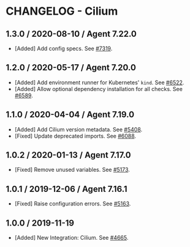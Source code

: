 # CHANGELOG - Cilium

## 1.3.0 / 2020-08-10 / Agent 7.22.0

* [Added] Add config specs. See [#7319](https://github.com/DataDog/integrations-core/pull/7319).

## 1.2.0 / 2020-05-17 / Agent 7.20.0

* [Added] Add environment runner for Kubernetes' `kind`. See [#6522](https://github.com/DataDog/integrations-core/pull/6522).
* [Added] Allow optional dependency installation for all checks. See [#6589](https://github.com/DataDog/integrations-core/pull/6589).

## 1.1.0 / 2020-04-04 / Agent 7.19.0

* [Added] Add Cilium version metadata. See [#5408](https://github.com/DataDog/integrations-core/pull/5408).
* [Fixed] Update deprecated imports. See [#6088](https://github.com/DataDog/integrations-core/pull/6088).

## 1.0.2 / 2020-01-13 / Agent 7.17.0

* [Fixed] Remove unused variables. See [#5173](https://github.com/DataDog/integrations-core/pull/5173).

## 1.0.1 / 2019-12-06 / Agent 7.16.1

* [Fixed] Raise configuration errors. See [#5163](https://github.com/DataDog/integrations-core/pull/5163).

## 1.0.0 / 2019-11-19

* [Added] New Integration: Cilium. See [#4665](https://github.com/DataDog/integrations-core/pull/4665).
